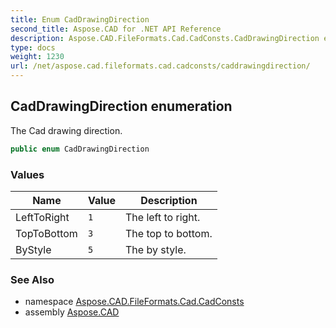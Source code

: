 ```yaml
---
title: Enum CadDrawingDirection
second_title: Aspose.CAD for .NET API Reference
description: Aspose.CAD.FileFormats.Cad.CadConsts.CadDrawingDirection enum. The Cad drawing direction
type: docs
weight: 1230
url: /net/aspose.cad.fileformats.cad.cadconsts/caddrawingdirection/
---
```

## CadDrawingDirection enumeration

The Cad drawing direction.

```csharp
public enum CadDrawingDirection
```

### Values

| Name | Value | Description |
| --- | --- | --- |
| LeftToRight | `1` | The left to right. |
| TopToBottom | `3` | The top to bottom. |
| ByStyle | `5` | The by style. |

### See Also

* namespace [Aspose.CAD.FileFormats.Cad.CadConsts](../../aspose.cad.fileformats.cad.cadconsts/)
* assembly [Aspose.CAD](../../)


